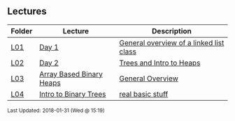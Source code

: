 ## Lectures
| Folder | Lecture | Description|
 | ------------|------------|------------|
 | [L01](https://github.com/rugbyprof/3013-Algorithms/tree/master/Lectures/L04) | [ Day 1 ](https://github.com/rugbyprof/3013-Algorithms/tree/master/Lectures/L04) | [ General overview of a linked list class](https://github.com/rugbyprof/3013-Algorithms/tree/master/Lectures/L04) |
 | [L02](https://github.com/rugbyprof/3013-Algorithms/tree/master/Lectures/L04) | [ Day 2 ](https://github.com/rugbyprof/3013-Algorithms/tree/master/Lectures/L04) | [ Trees and Intro to Heaps](https://github.com/rugbyprof/3013-Algorithms/tree/master/Lectures/L04) | [L02](https://github.com/rugbyprof/3013-Algorithms/tree/master/Lectures/L04) | [ Overview](https://github.com/rugbyprof/3013-Algorithms/tree/master/Lectures/L04) | [L02](https://github.com/rugbyprof/3013-Algorithms/tree/master/Lectures/L04) | [ Quick Notes](https://github.com/rugbyprof/3013-Algorithms/tree/master/Lectures/L04) |
 | [L03](https://github.com/rugbyprof/3013-Algorithms/tree/master/Lectures/L04) | [ Array Based Binary Heaps ](https://github.com/rugbyprof/3013-Algorithms/tree/master/Lectures/L04) | [ General Overview](https://github.com/rugbyprof/3013-Algorithms/tree/master/Lectures/L04) |
 | [L04](https://github.com/rugbyprof/3013-Algorithms/tree/master/Lectures/L04) | [ Intro to Binary Trees ](https://github.com/rugbyprof/3013-Algorithms/tree/master/Lectures/L04) | [ real basic stuff](https://github.com/rugbyprof/3013-Algorithms/tree/master/Lectures/L04) |

<sup>Last Updated: 2018-01-31 (Wed @ 15:19)</sup>